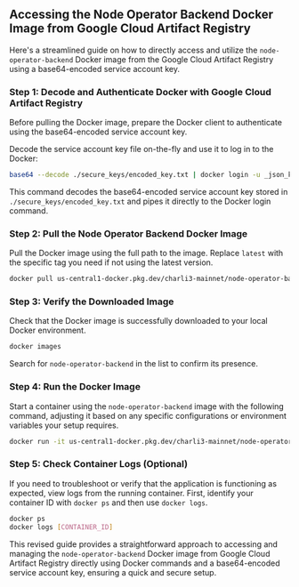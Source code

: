 ## Accessing the Node Operator Backend Docker Image from Google Cloud Artifact Registry

Here's a streamlined guide on how to directly access and utilize the `node-operator-backend` Docker image from the Google Cloud Artifact Registry using a base64-encoded service account key.

### Step 1: Decode and Authenticate Docker with Google Cloud Artifact Registry
Before pulling the Docker image, prepare the Docker client to authenticate using the base64-encoded service account key.

Decode the service account key file on-the-fly and use it to log in to the Docker:
```bash
base64 --decode ./secure_keys/encoded_key.txt | docker login -u _json_key --password-stdin https://us-central1-docker.pkg.dev
```
This command decodes the base64-encoded service account key stored in `./secure_keys/encoded_key.txt` and pipes it directly to the Docker login command.

### Step 2: Pull the Node Operator Backend Docker Image
Pull the Docker image using the full path to the image. Replace `latest` with the specific tag you need if not using the latest version.
```bash
docker pull us-central1-docker.pkg.dev/charli3-mainnet/node-operator-backend/node-operator-backend:latest
```

### Step 3: Verify the Downloaded Image
Check that the Docker image is successfully downloaded to your local Docker environment.
```bash
docker images
```
Search for `node-operator-backend` in the list to confirm its presence.

### Step 4: Run the Docker Image
Start a container using the `node-operator-backend` image with the following command, adjusting it based on any specific configurations or environment variables your setup requires.
```bash
docker run -it us-central1-docker.pkg.dev/charli3-mainnet/node-operator-backend/node-operator-backend:latest
```

### Step 5: Check Container Logs (Optional)
If you need to troubleshoot or verify that the application is functioning as expected, view logs from the running container. First, identify your container ID with `docker ps` and then use `docker logs`.
```bash
docker ps
docker logs [CONTAINER_ID]
```

This revised guide provides a straightforward approach to accessing and managing the `node-operator-backend` Docker image from Google Cloud Artifact Registry directly using Docker commands and a base64-encoded service account key, ensuring a quick and secure setup.

